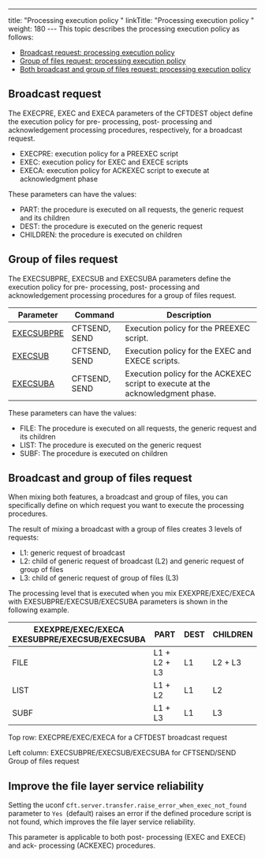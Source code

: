 ---
title: "Processing execution policy "
linkTitle: "Processing execution policy "
weight: 180
--- This topic describes the processing execution policy as follows:

- [Broadcast request: processing execution policy](#Broadcas)
- [Group of files request: processing execution policy](#Group)
- [Both broadcast and group of files request: processing execution policy](#Broadcas2)

<span id="Broadcas"></span>

## Broadcast request

The EXECPRE, EXEC and EXECA parameters of the CFTDEST object define the execution policy for pre- processing, post- processing and acknowledgement processing procedures, respectively, for a broadcast request.

- EXECPRE: execution policy for a PREEXEC script
- EXEC: execution policy for EXEC and EXECE scripts
- EXECA: execution policy for ACKEXEC script to execute at acknowledgment phase

These parameters can have the values:

- PART: the procedure is executed on all requests, the generic request and its children
- DEST: the procedure is executed on the generic request
- CHILDREN: the procedure is executed on children

<span id="Group"></span>

## Group of files request

The EXECSUBPRE, EXECSUB and EXECSUBA parameters define the execution policy for pre- processing, post- processing and acknowledgement processing procedures for a group of files request.

| Parameter  | Command  | Description  |
| --- | --- | --- |
| [EXECSUBPRE](../../../c_intro_userinterfaces/command_summary/parameter_intro/execsubpre)  | CFTSEND, SEND  | Execution policy for the PREEXEC script.  |
| [EXECSUB](../../../c_intro_userinterfaces/command_summary/parameter_intro/execsub)  | CFTSEND, SEND  | Execution policy for the EXEC and EXECE scripts.  |
| [EXECSUBA](../../../c_intro_userinterfaces/command_summary/parameter_intro/execsuba)  | CFTSEND, SEND  | Execution policy for the ACKEXEC script to execute at the acknowledgment phase.  |

These parameters can have the values:

- FILE: The procedure is executed on all requests, the generic request and its children
- LIST: The procedure is executed on the generic request
- SUBF: The procedure is executed on children

<span id="Broadcas2"></span>

## Broadcast and group of files request

When mixing both features, a broadcast and group of files, you can specifically define on which request you want to execute the processing procedures.

The result of mixing a broadcast with a group of files creates 3 levels of requests:

- L1: generic request of broadcast
- L2: child of generic request of broadcast (L2) and generic request of group of files
- L3: child of generic request of group of files (L3)

The processing level that is executed when you mix EXEXPRE/EXEC/EXECA with EXESUBPRE/EXECSUB/EXECSUBA parameters is shown in the following example.

| EXEXPRE/EXEC/EXECA<br /> EXESUBPRE/EXECSUB/EXECSUBA  | PART  | DEST  | CHILDREN  |
| --- | --- | --- | --- |
| FILE  | L1 + L2 + L3  | L1  | L2 + L3  |
| LIST  | L1 + L2  | L1  | L2  |
| SUBF  | L1 + L3  | L1  | L3  |

Top row: EXECPRE/EXEC/EXECA for a CFTDEST broadcast request

Left column: EXECSUBPRE/EXECSUB/EXECSUBA
for CFTSEND/SEND Group of files request

## Improve the file layer service reliability

Setting the uconf c`ft.server.transfer.raise_error_when_exec_not_found `parameter to `Yes `(default) raises an error if the defined procedure script is not found, which improves the file layer service reliability.

This parameter is applicable to both post- processing (EXEC and EXECE) and ack- processing (ACKEXEC) procedures.
